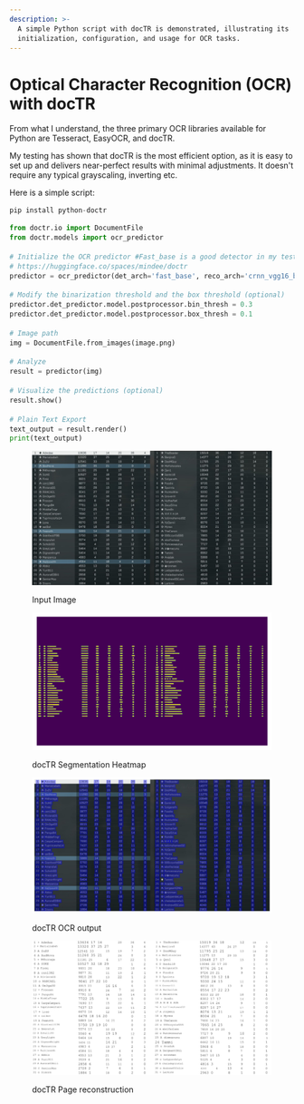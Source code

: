 ```yaml
---
description: >-
  A simple Python script with docTR is demonstrated, illustrating its
  initialization, configuration, and usage for OCR tasks.
---
```


# Optical Character Recognition (OCR) with docTR

From what I understand, the three primary OCR libraries available for Python are Tesseract, EasyOCR, and docTR.

My testing has shown that docTR is the most efficient option, as it is easy to set up and delivers near-perfect results with minimal adjustments. It doesn't require any typical grayscaling, inverting etc.

Here is a simple script:

```python
pip install python-doctr
```

```python
from doctr.io import DocumentFile
from doctr.models import ocr_predictor

# Initialize the OCR predictor #Fast_base is a good detector in my tests
# https://huggingface.co/spaces/mindee/doctr
predictor = ocr_predictor(det_arch='fast_base', reco_arch='crnn_vgg16_bn', pretrained=True)

# Modify the binarization threshold and the box threshold (optional)
predictor.det_predictor.model.postprocessor.bin_thresh = 0.3
predictor.det_predictor.model.postprocessor.box_thresh = 0.1

# Image path
img = DocumentFile.from_images(image.png)

# Analyze
result = predictor(img)

# Visualize the predictions (optional)
result.show()

# Plain Text Export
text_output = result.render() 
print(text_output)
```

<figure><img src="../../.gitbook/assets/b45852455239da595c31458e85bbda43a768b288b5d78c7c3e315815.jpg" alt=""><figcaption><p>Input Image</p></figcaption></figure>

<figure><img src="../../.gitbook/assets/9d6afaeedcd0ce98bed711cb93735a7997547e43b0196d31b200cb5e.png" alt=""><figcaption><p>docTR Segmentation Heatmap</p></figcaption></figure>

<figure><img src="../../.gitbook/assets/4ea030bdff63d12e3a28ddb0c8d91062e7a30ef275e7092546ded374.png" alt=""><figcaption><p>docTR OCR output</p></figcaption></figure>

<figure><img src="../../.gitbook/assets/f5b3c385ac82cc2837ccc018e5b704c8f1cdbea3783b82d80db9c7cc.jpg" alt=""><figcaption><p>docTR Page reconstruction</p></figcaption></figure>
